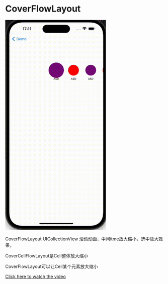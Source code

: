 # CoverFlowLayout

![image](./CoverFlowLayout/CoverFlowLayout.gif)

CoverFlowLayout UICollectionView 滚动动画，中间itme放大缩小，选中放大效果，

CoverCellFlowLayout是Cell整体放大缩小

CoverFlowLayout可以让Cell某个元素放大缩小







[Click here to watch the video](https://chachaimg.s3.us-west-1.amazonaws.com/client_upload%2Fprofile_picture%2F2024-11-11%2F6731cca6bca3d-7e765d1c850211d7c0cb19e77d121dac_6731cca6bca54.mp4)
